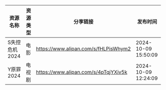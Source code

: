 | 资源名称      | 资源类型 | 分享链接                                 | 发布时间                |
| --------- | ---- | ------------------------------------ | ------------------- |
| S失控危机2024 | 电影   | https://www.alipan.com/s/fHLPisWhym2 | 2024-10-09 15:50:09 |
| Y原罪2024   | 电视剧  | https://www.alipan.com/s/4pTqjYXiv5k | 2024-10-09 12:24:09 |
